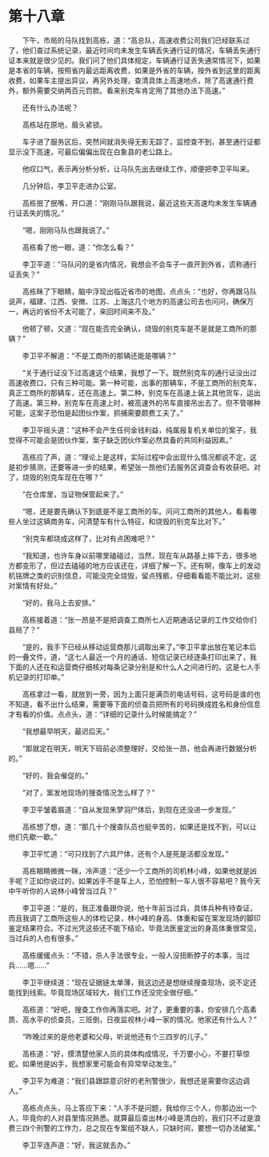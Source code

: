 #	第十八章

　　下午，市局的马队找到高栋，道：“高总队，高速收费公司我们已经联系过了，他们查过系统记录，最近时间均未发生车辆丢失通行证的情况，车辆丢失通行证本来就是很少见的。我们问了他们具体规定，车辆通行证丢失通常情况下，如果是本省的车辆，按照省内最远距离收费，如果是外省的车辆，按外省到这里的距离收费，如果车主提出异议，再另外处理，查清具体上高速地点，除了高速通行费外，额外需要交纳两百元罚款。看来别克车肯定用了其他办法下高速。”

　　还有什么办法呢？

　　高栋站在原地，眉头紧锁。

　　车子进了服务区后，突然间就消失得无影无踪了，监控查不到，甚至通行证都显示没下高速，可最后偏偏出现在白象县的老公路上。

　　他叹口气，表示再分析分析，让马队先出去继续工作，顺便把李卫平叫来。

　　几分钟后，李卫平走进办公室。

　　高栋抿了抿嘴，开口道：“刚刚马队跟我说，最近这些天高速均未发生车辆通行证丢失的情况。”

　　“嗯，刚刚马队也跟我说了。”

　　高栋看了他一眼，道：“你怎么看？”

　　李卫平道：“马队问的是省内情况，我想会不会车子一直开到外省，谎称通行证丢失？”

　　高栋眯了下眼睛，脑中浮现出临近省市的地图，点点头：“也好，你再跟马队说声，福建、江西、安微、江苏、上海这几个地方的高速公司去也问问，确保万一，再远的省份不太可能了，来回时间来不及。”

　　他顿了顿，又道：“现在能否完全确认，烧毁的别克车是不是就是工商所的那辆？”

　　李卫平不解道：“不是工商所的那辆还能是哪辆？”

　　“关于通行证没下过高速这个结果，我想了一下。既然别克车的通行证没出过高速收费口，只有三种可能。第一种可能，出事的那辆车，不是工商所的别克车，真正工商所的那辆车，还在高速上。第二种，别克车在高速上装上其他货车，运出了高速。第三种，别克车在高速上时，被高速外的吊车直接吊出去了。但不管哪种可能，这案子恐怕是起团伙作案，抓捕需要颇费工夫了。”

　　李卫平摇头道：“这种不会产生任何金钱利益，纯属报复机关单位的案子，我觉得不可能会是团伙作案，案子缺乏团伙作案必然具备的共同利益因素。”

　　高栋应了声，道：“理论上是这样，实际过程中会出现什么情况都说不定，这是初步猜测，还要等进一步的结果，希望张一昂他们去服务区调查会有收获吧。对了，烧毁的别克车现在在哪？”

　　“在仓库里，当证物保管起来了。”

　　“嗯，还是要先确认下到底是不是工商所的车。问问工商所的其他人，看看哪些人坐过这辆商务车，问清楚车有什么特征，和烧毁的别克车比对下。”

　　“别克车都烧成这样了，比对有点困难吧？”

　　“我知道，也许车身以前哪里磕碰过，当然，现在车从路基上摔下去，很多地方都变形了，但过去磕碰的地方应该还在，详细了解一下。还有啊，像车上的发动机铭牌之类的识别信息，可能没完全烧毁，留点残骸，仔细看看能不能比对。这些对案情有好处。”

　　“好的，我马上去安排。”

　　高栋接着道：“张一昂是不是把调查工商所七人近期通话记录的工作交给你们县局了？”

　　“是的，我手下已经从移动运营商那儿调取出来了。”李卫平拿出放在笔记本后的一叠文件，道，“这七人最近一个月的通话、短信记录已经逐条打印出来了，我下面的人还在和运营商仔细核对每条记录分别是和什么人之间进行的。这是七人手机记录的打印单。”

　　高栋拿过一看，就放到一旁，因为上面只是满页的电话号码，这号码是谁的也不知道，看不出什么结果，需要等下面的侦查员把所有的号码换成姓名和身份信息才有看的价值。点点头，道：“详细的记录什么时候能搞定？”

　　“我想最早明天，最迟后天。”

　　“那就定在明天，明天下班前必须整理好，交给张一昂，他会再进行数据分析的。”

　　“好的，我会催促的。”

　　“对了，案发地现场的搜查情况怎么样了？”

　　李卫平皱着眉道：“自从发现朱梦羽尸体后，到现在还没进一步发现。”

　　高栋想了想，道：“那几十个搜查队员也挺辛苦的，如果还是找不到，可以让他们先歇一歇。”

　　李卫平忙道：“可只找到了六具尸体，还有个人是死是活都没发现。”

　　高栋眼睛微微一眯，冷声道：“还少一个工商所的司机林小峰，如果他就是凶手呢？正如你说过的，如果凶手不是车上人，恐怕控制一车人很不容易吧？我今天中午听你的人说林小峰曾当过兵？”

　　李卫平道：“是的，我正准备跟你说，他十年前当过兵，具体兵种有待查证，而且我调了工商所这些人的体检记录，林小峰的身高、体重和留在案发现场的脚印鉴定结果符合。不过光凭这些还不能下结论，毕竟法医鉴定出的身高体重很常见，当过兵的人也有很多。”

　　高栋缓缓点头：“不错，杀人手法很专业，一般人没扭断脖子的本事，当过兵……嗯……”

　　李卫平继续道：“现在证据链太单薄，我这边还是想继续搜查现场，说不定还能找到线索。毕竟现场区域较大，我们工作还没完全做仔细。”

　　高栋道：“好吧，搜查工作你再落实吧。对了，更重要的事，你安排几个高素质、高水平的侦查员，三班倒，日夜监视林小峰一家的情况。他家还有什么人？”

　　“昨晚过来的是他老婆和父母，听说他还有个三四岁的儿子。”

　　高栋道：“好，摸清楚他家人员的具体构成情况，千万要小心，不要打草惊蛇。如果他是凶手，我想家里可能会有异常举动发生。”

　　李卫平为难道：“我们县跟踪意识好的老刑警很少，我想还是需要你这边调人。”

　　高栋点点头，马上答应下来：“人手不是问题，我给你三个人，你那边出一个人，毕竟你的人对县里情况熟悉。就算最后查出林小峰是清白的，我们只不过是浪费三四个刑警的工作力，总之现在专案组不缺人，只缺时间，要想一切办法破案。”

　　李卫平连声道：“好，我这就去办。”